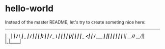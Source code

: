 # hello-world
Instead of the master README, let's try to create someting nice here:  

 ____  _____    _    ____  __  __ _____ 
|  _ \| ____|  / \  |  _ \|  \/  | ____| 
| |_) |  _|   / _ \ | | | | |\/| |  _| 
|  _ <| |___ / ___ \| |_| | |  | | |___ 
|_| \_\_____/_/   \_\____/|_|  |_|_____| 

